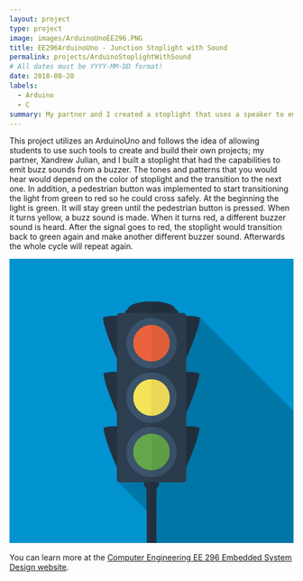 ```yaml
---
layout: project
type: project
image: images/ArduinoUnoEE296.PNG
title: EE296ArduinoUno - Junction Stoplight with Sound 
permalink: projects/ArduinoStoplightWithSound
# All dates must be YYYY-MM-DD format!
date: 2018-08-20
labels:
  - Arduino
  - C
summary: My partner and I created a stoplight that uses a speaker to emit sounds of different pitch depending on what light is lit; this utilizes an Arduino Uno.
---
```


This project utilizes an ArduinoUno and follows the idea of allowing students to use such tools to create and build their own projects; my partner, Xandrew Julian, and I built a stoplight that had the capabilities to emit buzz sounds from a buzzer. The tones and patterns that you would hear would depend on the color of stoplight and the transition to the next one. In addition, a pedestrian button was implemented to start transitioning the light from green to red so he could cross safely. At the beginning the light is green. It will stay green until the pedestrian button is pressed.  When it turns yellow, a buzz sound is made. When it turns red, a different buzzer sound is heard.  After the signal goes to red, the stoplight would transition back to green again and make another different buzzer sound. Afterwards the whole cycle will repeat again.

<img class="ui medium right floated rounded image" src="../images/stoplight.png">

You can learn more at the [Computer Engineering EE 296 Embedded System Design website](http://ee.hawaii.edu/student/project.php?stc=1&pco=1&pro=40).



